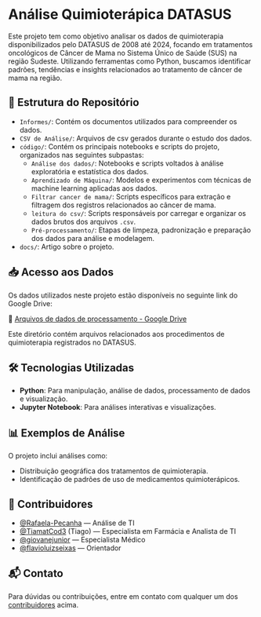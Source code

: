 # Análise Quimioterápica DATASUS

Este projeto tem como objetivo analisar os dados de quimioterapia disponibilizados pelo DATASUS de 2008 até 2024, focando em tratamentos oncológicos de Câncer de Mama no Sistema Único de Saúde (SUS) na região Sudeste. Utilizando ferramentas como Python, buscamos identificar padrões, tendências e insights relacionados ao tratamento de câncer de mama na região.

## 📂 Estrutura do Repositório

- `Informes/`: Contém os documentos utilizados para compreender os dados.
- `CSV de Análise/`: Arquivos de csv gerados durante o estudo  dos dados.
- `código/`: Contém os principais notebooks e scripts do projeto, organizados nas seguintes subpastas:
  - `Análise dos dados/`: Notebooks e scripts voltados à análise exploratória e estatística dos dados.
  - `Aprendizado de Máquina/`: Modelos e experimentos com técnicas de machine learning aplicadas aos dados.
  - `Filtrar cancer de mama/`: Scripts específicos para extração e filtragem dos registros relacionados ao câncer de mama.
  - `leitura do csv/`: Scripts responsáveis por carregar e organizar os dados brutos dos arquivos `.csv`.
  - `Pré-processamento/`: Etapas de limpeza, padronização e preparação dos dados para análise e modelagem.
- `docs/`: Artigo sobre o projeto.

## 📥 Acesso aos Dados

Os dados utilizados neste projeto estão disponíveis no seguinte link do Google Drive:

🔗 [Arquivos de dados de processamento - Google Drive](https://drive.google.com/drive/folders/13EKOWtRoTFBhzBgFSNk5dc5dpdlaOqC4?usp=sharing)

Este diretório contém arquivos relacionados aos procedimentos de quimioterapia registrados no DATASUS.

## 🛠️ Tecnologias Utilizadas

- **Python**: Para manipulação, análise de dados, processamento de dados e visualização.
- **Jupyter Notebook**: Para análises interativas e visualizações.

## 📊 Exemplos de Análise

O projeto inclui análises como:

- Distribuição geográfica dos tratamentos de quimioterapia.
- Identificação de padrões de uso de medicamentos quimioterápicos.

## 👥 Contribuidores

- [@Rafaela-Pecanha](https://github.com/Rafaela-Pecanha) — Análise de TI
- [@TiamatCod3](https://github.com/TiamatCod3) (Tiago) — Especialista em Farmácia e Analista de TI
- [@giovanejunior](https://github.com/giovanejunior) — Especialista Médico
- [@flavioluizseixas](https://github.com/flavioluizseixas) — Orientador

## 📬 Contato

Para dúvidas ou contribuições, entre em contato com qualquer um dos [contribuidores](#contribuidores) acima.